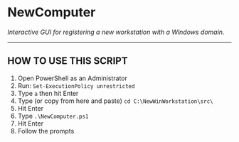 # NewComputer

_Interactive GUI for registering a new workstation with a Windows domain._

---

## HOW TO USE THIS SCRIPT
1) Open PowerShell as an Administrator
2) Run: `Set-ExecutionPolicy unrestricted`
3) Type `a` then hit Enter
4) Type (or copy from here and paste) `cd C:\NewWinWorkstation\src\`
5) Hit Enter
6) Type `.\NewComputer.ps1`
7) Hit Enter
8) Follow the prompts
